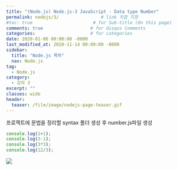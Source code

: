 ```yaml
---
title: "(Node.js) Node.js-3 JavaScript - Data type Number"
permalink: nodejs/3/                # link 직접 지정
#toc: true                       # for Sub-title (On this page)
comments: true                  # for disqus Comments
categories:                     # for categories
date: 2020-01-06 00:00:00 -0000
last_modified_at: 2020-11-14 00:00:00 -0000
sidebar:
  title: "Node.js 목차"
  nav: Node.js
tag:
  - Node.js
category:
  - 강의 3
excerpt: ""
classes: wide
header:
  teaser: /file/image/nodejs-page-teaser.gif
---
```


프로젝트에 문법을 정리할 syntax 폴더 생성 후 number.js파일 생성

```js
console.log(1+1);
console.log(3-1);
console.log(3*3);
console.log(12/3);
```

![](/file/image/Nodejs-3_image.png)